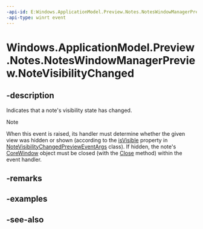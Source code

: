 ```yaml
---
-api-id: E:Windows.ApplicationModel.Preview.Notes.NotesWindowManagerPreview.NoteVisibilityChanged
-api-type: winrt event
---
```


<!-- Event syntax
public event Windows.Foundation.TypedEventHandler NoteVisibilityChanged<Windows.ApplicationModel.Preview.Notes.NotesWindowManagerPreview,  Windows.ApplicationModel.Preview.Notes.NoteVisibilityChangedPreviewEventArgs>
-->

# Windows.ApplicationModel.Preview.Notes.NotesWindowManagerPreview.NoteVisibilityChanged

## -description
Indicates that a note's visibility state has changed.

> [!NOTE]
> When this event is raised, its handler must determine whether the given view was hidden or shown (according to the [isVisible](notevisibilitychangedprevieweventargs_isvisible.md) property in [NoteVisibilityChangedPreviewEventArgs](notevisibilitychangedprevieweventargs.md) class). If hidden, the note's [CoreWindow](../windows.ui.core/corewindow.md) object must be closed (with the [Close](../windows.ui.core/corewindow_close_811482585.md) method) within the event handler.

## -remarks

## -examples

## -see-also
